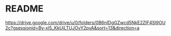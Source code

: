 # README #

https://drive.google.com/drive/u/0/folders/0B6nIDgGZwcd5NkE2ZlF4Sl9OU2c?gsessionid=By-xI5_KkUjLTUJOvY2pvA&sort=13&direction=a